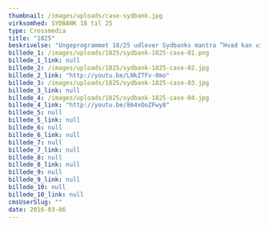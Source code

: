 ```yaml
---
thumbnail: /images/uploads/case-sydbank.jpg
virksomhed: SYDBANK 18 til 25
type: Crossmedia
title: "1825"
beskrivelse: "Ungeprogrammet 18/25 udlever Sydbanks mantra ”Hvad kan vi gøre for dig” ved at skabe et levende online bankunivers på desktops, smartphones og tablets. Et bankunivers, hvor de unge kan spejle sig i hinanden og ikke bliver mødt af løftede voksne uha-uha-pegefingre. Skræddersyede unge-bankprodukter, gode råd og simple beregnere og værktøjer til at få et fornuftigt forhold til deres penge og mulighed for at udleve deres drømme."
billede_1: /images/uploads/1825/sydbank-1825-case-01.png
billede_1_link: null
billede_2: /images/uploads/1825/sydbank-1825-case-02.jpg
billede_2_link: "http://youtu.be/LNkZTFv-0mo"
billede_3: /images/uploads/1825/sydbank-1825-case-03.jpg
billede_3_link: null
billede_4: /images/uploads/1825/sydbank-1825-case-04.jpg
billede_4_link: "http://youtu.be/864xOoZFwy8"
billede_5: null
billede_5_link: null
billede_6: null
billede_6_link: null
billede_7: null
billede_7_link: null
billede_8: null
billede_8_link: null
billede_9: null
billede_9_link: null
billede_10: null
billede_10_link: null
cmsUserSlug: ""
date: 2016-03-06 
---
```


